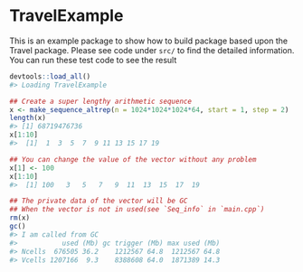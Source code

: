 
<!-- README.md is generated from README.Rmd. Please edit that file -->

# TravelExample

This is an example package to show how to build package based upon the
Travel package. Please see code under `src/` to find the detailed
information. You can run these test code to see the result

``` r
devtools::load_all()
#> Loading TravelExample

## Create a super lengthy arithmetic sequence
x <- make_sequence_altrep(n = 1024*1024*1024*64, start = 1, step = 2)
length(x)
#> [1] 68719476736
x[1:10]
#>  [1]  1  3  5  7  9 11 13 15 17 19

## You can change the value of the vector without any problem
x[1] <- 100
x[1:10]
#>  [1] 100   3   5   7   9  11  13  15  17  19

## The private data of the vector will be GC
## When the vector is not in used(see `Seq_info` in `main.cpp`)
rm(x)
gc()
#> I am called from GC
#>           used (Mb) gc trigger (Mb) max used (Mb)
#> Ncells  676505 36.2    1212567 64.8  1212567 64.8
#> Vcells 1207166  9.3    8388608 64.0  1871389 14.3
```
